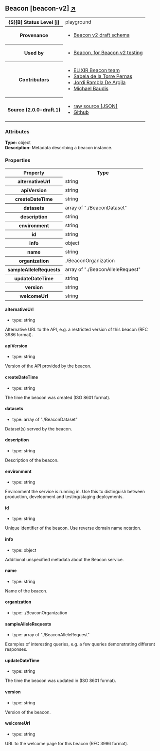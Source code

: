 
<div id="schema-header-title">
  <h2>Beacon <span id="schema-header-title-project">[beacon-v2] <a href="https://github.com/ga4gh-beacon/specification-v2-test-schemas" target="_BLANK">&nearr;</a></span> </h2>
</div>

<table id="schema-header-table">
  <tr>
    <th>{S}[B] Status Level <a href="https://schemablocks.org/about/sb-status-levels.html">[i]</a></th>
    <td><div id="schema-header-status">playground</div></td>
  </tr>

  <tr>
    <th>Provenance</th>
    <td>
      <ul>
<li><a href="https://github.com/ga4gh-beacon/specification-v2">Beacon v2 draft schema</a></li>
      </ul>
    </td>
  </tr>
  <tr>
    <th>Used by</th>
    <td>
      <ul>
<li><a href="https://github.com/ga4gh-beacon/specification-v2">Beacon, for Beacon v2 testing</a></li>
      </ul>
    </td>
  </tr>

<!--more-->

  <tr>
    <th>Contributors</th>
    <td>
      <ul>
<li><a href="https://beacon-project.io/categories/people.html">ELIXIR Beacon team</a></li>
<li><a href="https://beacon-project.io/people/Sabela-de-la-Torre/">Sabela de la Torre Pernas</a></li>
<li><a href="https://beacon-project.io/people/Jordi-Rambla/">Jordi Rambla De Argila</a></li>
<li><a href="https://orcid.org/0000-0002-9903-4248">Michael Baudis</a></li>
      </ul>
    </td>
  </tr>
  <tr>
    <th>Source (2.0.0-draft.1)</th>
    <td>
      <ul>
        <li><a href="current/Beacon.json" target="_BLANK">raw source [JSON]</a></li>
        <li><a href="https://github.com/ga4gh-beacon/specification-v2-test-schemas/blob/master/schemas/Beacon.yaml" target="_BLANK">Github</a></li>
      </ul>
    </td>
  </tr>
</table>

<div id="schema-attributes-title">
  <h3>Attributes</h3>
</div>

  
__Type:__ object  
__Description:__ Metadata describing a beacon instance.

### Properties

<table id="schema-properties-table">
  <tr>
    <th>Property</th>
    <th>Type</th>
  </tr>
  <tr>
    <th>alternativeUrl</th>
    <td>string</td>
  </tr>
  <tr>
    <th>apiVersion</th>
    <td>string</td>
  </tr>
  <tr>
    <th>createDateTime</th>
    <td>string</td>
  </tr>
  <tr>
    <th>datasets</th>
    <td>array of "./BeaconDataset"</td>
  </tr>
  <tr>
    <th>description</th>
    <td>string</td>
  </tr>
  <tr>
    <th>environment</th>
    <td>string</td>
  </tr>
  <tr>
    <th>id</th>
    <td>string</td>
  </tr>
  <tr>
    <th>info</th>
    <td>object</td>
  </tr>
  <tr>
    <th>name</th>
    <td>string</td>
  </tr>
  <tr>
    <th>organization</th>
    <td>./BeaconOrganization</td>
  </tr>
  <tr>
    <th>sampleAlleleRequests</th>
    <td>array of "./BeaconAlleleRequest"</td>
  </tr>
  <tr>
    <th>updateDateTime</th>
    <td>string</td>
  </tr>
  <tr>
    <th>version</th>
    <td>string</td>
  </tr>
  <tr>
    <th>welcomeUrl</th>
    <td>string</td>
  </tr>

</table>


#### alternativeUrl

* type: string

Alternative URL to the API, e.g. a restricted version of this beacon (RFC 3986 format).


#### apiVersion

* type: string

Version of the API provided by the beacon.


#### createDateTime

* type: string

The time the beacon was created (ISO 8601 format).



#### datasets

* type: array of "./BeaconDataset"

Dataset(s) served by the beacon.


#### description

* type: string

Description of the beacon.



#### environment

* type: string

Environment the service is running in. Use this to distinguish 
between production, development and testing/staging deployments.



#### id

* type: string

Unique identifier of the beacon. Use reverse domain name notation.



#### info

* type: object

Additional unspecified metadata about the Beacon service.



#### name

* type: string

Name of the beacon.



#### organization

* type: ./BeaconOrganization




#### sampleAlleleRequests

* type: array of "./BeaconAlleleRequest"

Examples of interesting queries, e.g. a few queries demonstrating different responses.


#### updateDateTime

* type: string

The time the beacon was updated in (ISO 8601 format).



#### version

* type: string

Version of the beacon.



#### welcomeUrl

* type: string

URL to the welcome page for this beacon (RFC 3986 format).



